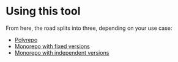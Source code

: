 # Using this tool

From here, the road splits into three, depending on your use case:

- [Polyrepo](./usage-polyrepo.md)
- [Monorepo with fixed versions](./usage-monorepo-fixed.md)
- [Monorepo with independent versions](./usage-monorepo-independent.md)
